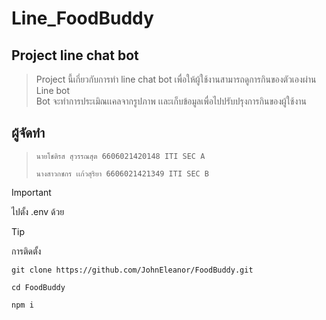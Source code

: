# Line_FoodBuddy

## Project line chat bot
> Project นี้เกี่ยวกับการทำ line chat bot เพื่อให้ผู้ใช้งานสามารถดูการกินของตัวเองผ่าน Line bot <br>
> Bot จะทำการประเมิณเเคลจากรูปภาพ เเละเก็บข้อมูลเพื่อไปปรับปรุงการกินของผู้ใช้งาน
## ผู้จัดทำ 
> ```
> นายโชติรส สุวรรณสุต 6606021420148 ITI SEC A
> ```
> ```
> นางสาวกชกร เเก้วสุริยา 6606021421349 ITI SEC B
> ```


> [!IMPORTANT]
> ไปตั้ง .env ด้วย


> [!TIP]
> การติดตั้ง
> ```
> git clone https://github.com/JohnEleanor/FoodBuddy.git
> ```
> ```
> cd FoodBuddy
> ```
> ```
> npm i 
> ```







